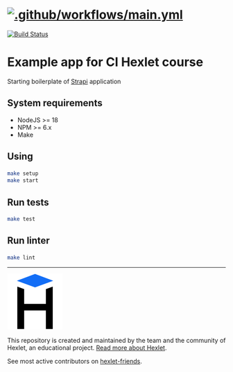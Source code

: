 # [![.github/workflows/main.yml](https://github.com/borisovaldv/hexlet-ci-app/actions/workflows/main.yml/badge.svg?branch=main)](https://github.com/borisovaldv/hexlet-ci-app/actions/workflows/main.yml)

[![Build Status](https://github.com/borisovaldv/hexlet-ci-app/actions/workflows/main/badge.svg)](https://github.com/borisovaldv/hexlet-ci-app/actions/workflows/main.yml)

# Example app for CI Hexlet course

Starting boilerplate of [Strapi](https://strapi.io/) application

## System requirements

* NodeJS >= 18
* NPM >= 6.x
* Make

## Using

```sh
make setup
make start
```

## Run tests

```sh
make test
```

## Run linter

```sh
make lint
```

---

[![Hexlet Ltd. logo](https://raw.githubusercontent.com/Hexlet/assets/master/images/hexlet_logo128.png)](https://hexlet.io/?utm_source=github&utm_medium=link&utm_campaign=hexlet-ci-app)

This repository is created and maintained by the team and the community of Hexlet, an educational project. [Read more about Hexlet](https://hexlet.io/?utm_source=github&utm_medium=link&utm_campaign=hexlet-ci-app).

See most active contributors on [hexlet-friends](https://friends.hexlet.io/).
